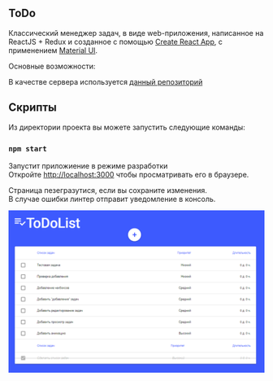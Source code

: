 ## ToDo

Классический менеджер задач, в виде web-приложения, написанное на ReactJS + Redux и созданное с помощью [Create React App](https://github.com/facebook/create-react-app), с применением [Material UI](https://material-ui.com). 

Основные возможности:

В качестве сервера используется [данный репозиторий](https://github.com/SiberianTeletubbies/Symfony-workplace)

## Скрипты

Из директории проекта вы можете запустить следующие команды:

### `npm start`

Запустит приложиение в режиме разработки <br>
Откройте [http://localhost:3000](http://localhost:3000) чтобы просматривать его в браузере.

Страница пезегразутися, если вы сохраните изменения. <br>
В случае ошибки линтер отправит уведомление в консоль.

![](https://github.com/neretin-trike/todo/blob/master/screenshot.PNG)
